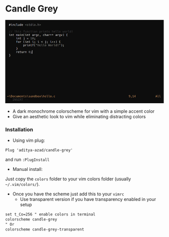 # Candle Grey

![screenshot](screenshot.png)

- A dark monochrome colorscheme for vim with a simple accent color
- Give an aesthetic look to vim while eliminating distracting colors

### Installation

- Using vim plug:

```vim
Plug 'aditya-azad/candle-grey'
```

and run `:PlugInstall`

- Manual install:

Just copy the `colors` folder to your vim colors folder (usually `~/.vim/colors/`).

- Once you have the scheme just add this to your `vimrc`
  - Use transparent version if you have transparency enabled in your setup

```vim
set t_Co=256 " enable colors in terminal
colorscheme candle-grey
" Or
colorscheme candle-grey-transparent
```

